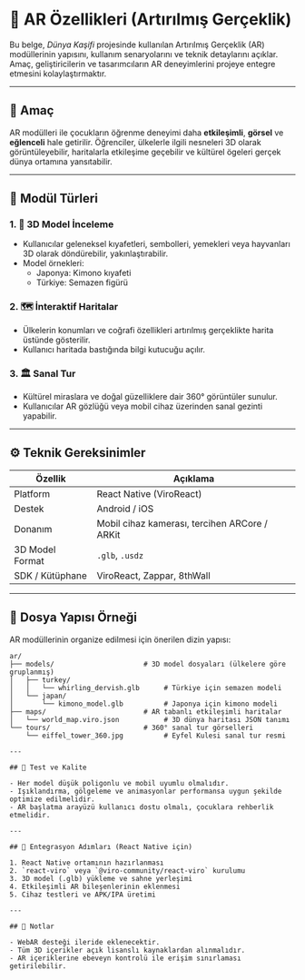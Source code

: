 # 🧭 AR Özellikleri (Artırılmış Gerçeklik)

Bu belge, *Dünya Kaşifi* projesinde kullanılan Artırılmış Gerçeklik (AR) modüllerinin yapısını, kullanım senaryolarını ve teknik detaylarını açıklar. Amaç, geliştiricilerin ve tasarımcıların AR deneyimlerini projeye entegre etmesini kolaylaştırmaktır.

---

## 🎯 Amaç

AR modülleri ile çocukların öğrenme deneyimi daha **etkileşimli**, **görsel** ve **eğlenceli** hale getirilir. Öğrenciler, ülkelerle ilgili nesneleri 3D olarak görüntüleyebilir, haritalarla etkileşime geçebilir ve kültürel ögeleri gerçek dünya ortamına yansıtabilir.

---

## 🧱 Modül Türleri

### 1. 📌 3D Model İnceleme
- Kullanıcılar geleneksel kıyafetleri, sembolleri, yemekleri veya hayvanları 3D olarak döndürebilir, yakınlaştırabilir.
- Model örnekleri:
  - Japonya: Kimono kıyafeti
  - Türkiye: Semazen figürü

### 2. 🗺️ İnteraktif Haritalar
- Ülkelerin konumları ve coğrafi özellikleri artırılmış gerçeklikte harita üstünde gösterilir.
- Kullanıcı haritada bastığında bilgi kutucuğu açılır.

### 3. 🏛️ Sanal Tur
- Kültürel miraslara ve doğal güzelliklere dair 360° görüntüler sunulur.
- Kullanıcılar AR gözlüğü veya mobil cihaz üzerinden sanal gezinti yapabilir.

---

## ⚙️ Teknik Gereksinimler

| Özellik         | Açıklama                                       |
|----------------|------------------------------------------------|
| Platform        | React Native (ViroReact)                       |
| Destek          | Android / iOS                                  |
| Donanım         | Mobil cihaz kamerası, tercihen ARCore / ARKit |
| 3D Model Format | `.glb`, `.usdz`                                |
| SDK / Kütüphane | ViroReact, Zappar, 8thWall                    |

---

## 📂 Dosya Yapısı Örneği

AR modüllerinin organize edilmesi için önerilen dizin yapısı:

```plaintext
ar/
├── models/                      # 3D model dosyaları (ülkelere göre gruplanmış)
│   ├── turkey/
│   │   └── whirling_dervish.glb      # Türkiye için semazen modeli
│   └── japan/
│       └── kimono_model.glb          # Japonya için kimono modeli
├── maps/                        # AR tabanlı etkileşimli haritalar
│   └── world_map.viro.json           # 3D dünya haritası JSON tanımı
└── tours/                       # 360° sanal tur görselleri
    └── eiffel_tower_360.jpg          # Eyfel Kulesi sanal tur resmi

---

## 🧪 Test ve Kalite

- Her model düşük poligonlu ve mobil uyumlu olmalıdır.
- Işıklandırma, gölgeleme ve animasyonlar performansa uygun şekilde optimize edilmelidir.
- AR başlatma arayüzü kullanıcı dostu olmalı, çocuklara rehberlik etmelidir.

---

## 🔄 Entegrasyon Adımları (React Native için)

1. React Native ortamının hazırlanması  
2. `react-viro` veya `@viro-community/react-viro` kurulumu  
3. 3D model (.glb) yükleme ve sahne yerleşimi  
4. Etkileşimli AR bileşenlerinin eklenmesi  
5. Cihaz testleri ve APK/IPA üretimi  

---

## 🔧 Notlar

- WebAR desteği ileride eklenecektir.
- Tüm 3D içerikler açık lisanslı kaynaklardan alınmalıdır.
- AR içeriklerine ebeveyn kontrolü ile erişim sınırlaması getirilebilir.

